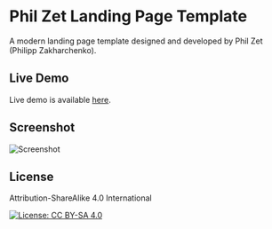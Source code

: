 # Phil Zet Landing Page Template
A modern landing page template designed and developed by Phil Zet (Philipp Zakharchenko).

## Live Demo
Live demo is available [here](https://philzet.com).

## Screenshot
![Screenshot](https://raw.githubusercontent.com/philzet/PhilZet-Template/master/screenshot.png)

## License
Attribution-ShareAlike 4.0 International

[![License: CC BY-SA 4.0](https://img.shields.io/badge/License-CC%20BY--SA%204.0-lightgrey.svg)](http://creativecommons.org/licenses/by-sa/4.0/)
